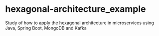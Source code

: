# hexagonal-architecture_example
Study of how to apply the hexagonal architecture in microservices using Java, Spring Boot, MongoDB and Kafka
